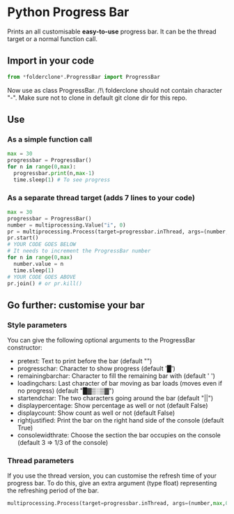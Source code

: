 # Python Progress Bar
Prints an all customisable **easy-to-use** progress bar. It can be the thread target or a normal function call.


## Import in your code
```python
from *folderclone*.ProgressBar import ProgressBar
```
Now use as class ProgressBar.
/!\ folderclone should not contain character "-". Make sure not to clone in default git clone dir for this repo.


## Use
### As a simple function call
```python
max = 30
progressbar = ProgressBar()
for n in range(0,max):
  progressbar.print(n,max-1)
  time.sleep(1) # To see progress
```

### As a separate thread target (adds 7 lines to your code)
```python
max = 30
progressbar = ProgressBar()
number = multiprocessing.Value("i", 0)
pr = multiprocessing.Process(target=progressbar.inThread, args=(number,max-1))
pr.start()
# YOUR CODE GOES BELOW
# It needs to increment the ProgressBar number
for n in range(0,max)
  number.value = n
  time.sleep(1)
# YOUR CODE GOES ABOVE
pr.join() # or pr.kill()
```


## Go further: customise your bar
### Style parameters
You can give the following optional arguments to the ProgressBar constructor:
- pretext: Text to print before the bar (default "")
- progresschar: Character to show progress (default '█')
- remainingbarchar: Character to fill the remaining bar with (default ' ')
- loadingchars: Last character of bar moving as bar loads (moves even if no progress) (default "█▓▒░▒▓")
- startendchar: The two characters going around the bar (default "||")
- displaypercentage: Show percentage as well or not (default False)
- displaycount: Show count as well or not (default False)
- rightjustified: Print the bar on the right hand side of the console (default True)
- consolewidthrate: Choose the section the bar occupies on the console (default 3 => 1/3 of the console)
### Thread parameters
If you use the thread version, you can customise the refresh time of your progress bar.
To do this, give an extra argument (type float) representing the refreshing period of the bar.
```python
multiprocessing.Process(target=progressbar.inThread, args=(number,max,0.2))
```
